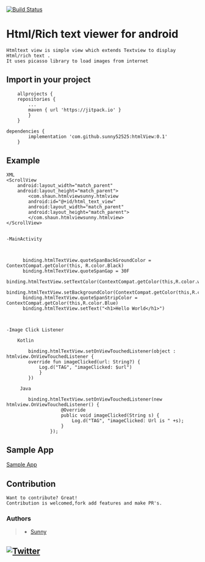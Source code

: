 
[![Build Status](https://img.shields.io/static/v1?label=Version&message=0.1&color=<>)](https://github.com/sunny52525/htmlView/releases/tag/0.1)


# Html/Rich text viewer for android
    Htmltext view is simple view which extends Textview to display Html/rich text .
    It uses picasso library to load images from internet
    
## Import in your project
    	allprojects {
		repositories {
			...
			maven { url 'https://jitpack.io' }
			}
		}
	
	dependencies {
	        implementation 'com.github.sunny52525:htmlView:0.1'
		}
## Example
    XML
    <ScrollView
        android:layout_width="match_parent"
        android:layout_height="match_parent">
            <com.shaun.htmlviewsunny.htmlview
            android:id="@+id/html_text_view"
            android:layout_width="match_parent"
            android:layout_height="match_parent">
            </com.shaun.htmlviewsunny.htmlview>
    </ScrollView>
    
    
    -MainActivity

       
 	 
          binding.htmlTextView.quoteSpanBackGroundColor = ContextCompat.getColor(this, R.color.Black)
          binding.htmlTextView.quoteSpanGap = 30F
       	  binding.htmlTextView.setTextColor(ContextCompat.getColor(this,R.color.white))
          binding.htmlTextView.setBackgroundColor(ContextCompat.getColor(this,R.color.Black))
          binding.htmlTextView.quoteSpanStripColor = ContextCompat.getColor(this,R.color.Blue)
          binding.htmlTextView.setText("<h1>Hello World</h1>")

        

    -Image Click Listener

        Kotlin

     	    binding.htmlTextView.setOnViewTouchedListener(object : htmlview.OnViewTouchedListener {
            override fun imageClicked(url: String?) {
                Log.d("TAG", "imageClicked: $url")
                }
            })

         Java

            binding.htmlTextView.setOnViewTouchedListener(new htmlview.OnViewTouchedListener() {
                        @Override
                        public void imageClicked(String s) {
                            Log.d("TAG", "imageClicked: Url is " +s);
                        }
                    });


## Sample App
[Sample App](https://github.com/sunny52525/htmlView/tree/master/app)


## Contribution
    Want to contribute? Great!
    Contribution is welcomed,fork add features and make PR's.

### Authors
> - [Sunny](https://www.github.com/sunny52525)


## [![Twitter](https://img.shields.io/twitter/url/https/twitter.com/sunny52525.svg?style=social&label=Follow%20%40sunny52525)](https://twitter.com/sunny52525)
